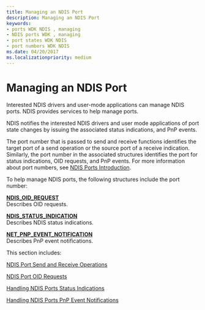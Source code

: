 ```yaml
---
title: Managing an NDIS Port
description: Managing an NDIS Port
keywords:
- ports WDK NDIS , managing
- NDIS ports WDK , managing
- port states WDK NDIS
- port numbers WDK NDIS
ms.date: 04/20/2017
ms.localizationpriority: medium
---
```


# Managing an NDIS Port





Interested NDIS drivers and user-mode applications can manage NDIS ports. NDIS provides services to help manage ports.

NDIS notifies the interested NDIS drivers and user mode applications of port state changes by issuing the associated status indications, and PnP events.

The port number that is passed to send and receive functions identifies the target port of a send operation or the source port of a receive indication. Similarly, the port number in the associated structures identifies the port for status indications, OID requests, and PnP events. For more information about port numbers, see [NDIS Ports Introduction](overview-of-ndis-ports.md).

To help manage NDIS ports, the following structures include the port number:

<a href="" id="ndis-oid-request"></a>[**NDIS\_OID\_REQUEST**](/windows-hardware/drivers/ddi/ndis/ns-ndis-_ndis_oid_request)  
Describes OID requests.

<a href="" id="ndis-status-indication"></a>[**NDIS\_STATUS\_INDICATION**](/windows-hardware/drivers/ddi/ndis/ns-ndis-_ndis_status_indication)  
Describes NDIS status indications.

<a href="" id="net-pnp-event-notification"></a>[**NET\_PNP\_EVENT\_NOTIFICATION**](/windows-hardware/drivers/ddi/ndis/ns-ndis-_net_pnp_event_notification)  
Describes PnP event notifications.

This section includes:

[NDIS Port Send and Receive Operations](ndis-port-send-and-receive-operations.md)

[NDIS Port OID Requests](ndis-port-oid-requests.md)

[Handling NDIS Ports Status Indications](handling-ndis-ports-status-indications.md)

[Handling NDIS Ports PnP Event Notifications](handling-ndis-ports-pnp-event-notifications.md)

 

